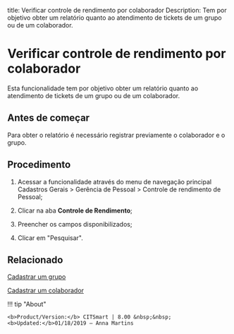title: Verificar controle de rendimento por colaborador
Description: Tem por objetivo obter um relatório quanto ao atendimento de tickets de um grupo ou de um colaborador.
# Verificar controle de rendimento por colaborador

Esta funcionalidade tem por objetivo obter um relatório quanto ao atendimento de
tickets de um grupo ou de um colaborador.

Antes de começar
--------------------

Para obter o relatório é necessário registrar previamente o colaborador e o
grupo.

Procedimento
----------------

1.  Acessar a funcionalidade através do menu de navegação principal Cadastros
    Gerais \> Gerência de Pessoal \> Controle de rendimento de Pessoal;

2.  Clicar na aba **Controle de Rendimento**;

3.  Preencher os campos disponibilizados;

4.  Clicar em "Pesquisar".


Relacionado
-----------

[Cadastrar um grupo](/pt-br/citsmart-platform-8/initial-settings/access-settings/user/register-groups.html)

[Cadastrar um colaborador](/pt-br/citsmart-platform-8/initial-settings/access-settings/user/register-employee.html)

!!! tip "About"

    <b>Product/Version:</b> CITSmart | 8.00 &nbsp;&nbsp;
    <b>Updated:</b>01/18/2019 – Anna Martins
